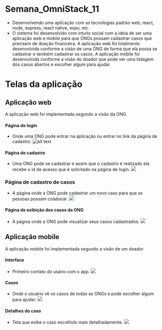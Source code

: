# Semana_OmniStack_11
* Desenvolvendo uma aplicação com as tecnologias padrão web, react, node, express, react native, expo, etc.
* O sistema foi desenvolvido com intuito social com a ideia de ser uma aplicação web e mobile para que ONGs  possam cadastrar casos que precisem de doação financeira.  A aplicação web foi totalmente desenvolvida conforme a visão de uma ONG de forma que ela possa se cadastrar e também cadastrar os casos. A aplicação mobile foi desenvolvida conforme a visão do doador que pode ver uma listagem dos casos abertos e escolher algum para ajudar.

# Telas da aplicação

## Aplicação web
A aplicação web foi implementada segundo a visão da ONG.

#### Página de login 
* Onde uma ONG pode entrar na aplicação ou entrar no link da página de cadastro.
![alt text](https://github.com/DayaneCordeiro/SemanaOmniStack_11/blob/master/imagens/Login.PNG)

#### Página de cadastro
* Uma ONG pode se cadastrar e assim que o cadastro é realizado ela recebe o id de acesso que é solicitado na página de login.
![](https://github.com/DayaneCordeiro/SemanaOmniStack_11/blob/master/imagens/Cadastro.PNG)

### Página de cadastro de casos
* A página onde a ONG pode cadastrar um novo caso para que as pessoas possam colaborar.
![](https://github.com/DayaneCordeiro/SemanaOmniStack_11/blob/master/imagens/NovoCaso.PNG)

#### Página de exibição dos casos da ONG
* A página onde a ONG pode visualizar seus casos cadastrados.
![](https://github.com/DayaneCordeiro/SemanaOmniStack_11/blob/master/imagens/Casos.PNG)

## Aplicação mobile
A aplicação mobile foi implementada segundo a visão de um doador.

#### Interface
* Primeiro contato do usário com o app.
![](https://github.com/DayaneCordeiro/SemanaOmniStack_11/blob/master/imagens/InterfaceMobile.PNG)

#### Casos
* Onde o usuário vê os casos de todas as ONGs e pode escolher algum para ajudar.
![](https://github.com/DayaneCordeiro/SemanaOmniStack_11/blob/master/imagens/CasosMobile.PNG)

#### Detalhes do caso
* Tela que exibe o caso escolhido mais detalhadamente.
![](https://github.com/DayaneCordeiro/SemanaOmniStack_11/blob/master/imagens/DetalhesCasoMobile.PNG)

